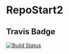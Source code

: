 # RepoStart2

## Travis Badge

[![Build Status](https://travis-ci.org/Oliverckb/RepoStart2.svg?branch=master)](https://travis-ci.org/Oliverckb/RepoStart2)
